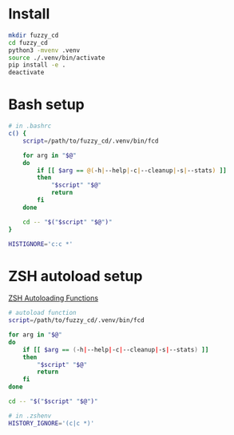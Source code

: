 # Install

```bash
mkdir fuzzy_cd
cd fuzzy_cd
python3 -mvenv .venv
source ./.venv/bin/activate
pip install -e .
deactivate
```

# Bash setup

```bash
# in .bashrc
c() {
    script=/path/to/fuzzy_cd/.venv/bin/fcd

    for arg in "$@"
    do
        if [[ $arg == @(-h|--help|-c|--cleanup|-s|--stats) ]]
        then
            "$script" "$@"
            return
        fi
    done

    cd -- "$("$script" "$@")"
}

HISTIGNORE='c:c *'
```

# ZSH autoload setup

[ZSH Autoloading Functions](https://zsh.sourceforge.io/Doc/Release/Functions.html#Autoloading-Functions)

```bash
# autoload function
script=/path/to/fuzzy_cd/.venv/bin/fcd

for arg in "$@"
do
    if [[ $arg == (-h|--help|-c|--cleanup|-s|--stats) ]]
    then
        "$script" "$@"
        return
    fi
done

cd -- "$("$script" "$@")"
```

```bash
# in .zshenv
HISTORY_IGNORE='(c|c *)'
```
